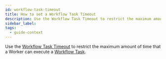 ```yaml
---
id: workflow-task-timeout
title: How to set a Workflow Task Timeout
description: Use the Workflow Task Timeout to restrict the maximum amount of time that a Worker can execute a Workflow Task.
sidebar_label:
tags:
  - guide-context
---
```


Use the [Workflow Task Timeout](/concepts/what-is-a-workflow-task-timeout) to restrict the maximum amount of time that a Worker can execute a [Workflow Task](/concepts/what-is-a-workflow-task).
